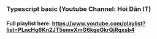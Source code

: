 ### Typescript basic (Youtube Channel: Hỏi Dân IT)


#### Full playlist here: https://www.youtube.com/playlist?list=PLncHg6Kn2JT5emvXmG6kgeGkrQjRqxsb4